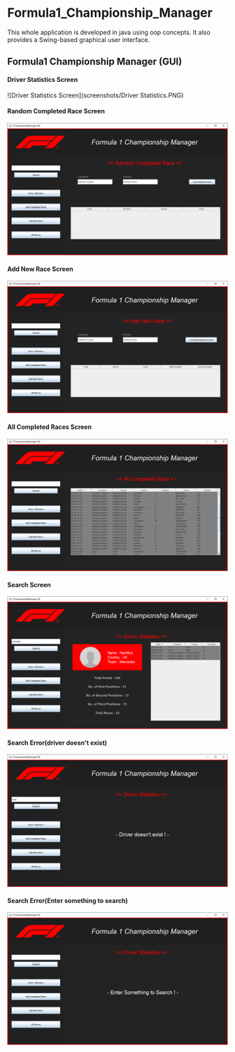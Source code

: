 # Formula1_Championship_Manager
This whole application is developed in java using oop concepts. It also provides a Swing-based graphical user interface.

## Formula1 Championship Manager (GUI)

#### Driver Statistics Screen
![Driver Statistics Screen](screenshots/Driver Statistics.PNG)

#### Random Completed Race Screen
![Random Completed Race Screen](/screenshots/Random%20Completed%20Race%20Screen.PNG)

#### Add New Race Screen
![Add New Race Screen](/screenshots/Add%20New%20Race%20Screen.PNG)

#### All Completed Races Screen
![All Completed Races Screen](/screenshots/All%20Completed%20Races%20Screen.PNG)

#### Search Screen
![Search Screen](/screenshots/Search%20Screen.PNG)

#### Search Error(driver doesn't exist)
![Search Error(driver doesn't exist)](screenshots/Search%20Error(driver%20doesn't%20exist).PNG)

#### Search Error(Enter something to search)
![Search Error(Enter something to search)](screenshots/Search%20Error(Enter%20something%20to%20search).PNG)

